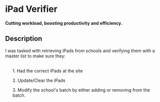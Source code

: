 <h1>iPad Verifier</h1>
<h4>Cutting workload, boosting productivity and efficiency.</h4>

<h2>Description</h2>
I was tasked with retrieving iPads from schools and verifying them with a master list to make sure they:
<br></br>
<ol> 1. Had the correct iPads at the site </ol>
<ol>2. Update/Clear the iPads</ol>
<ol>3. Modify the school's batch by either adding or removing from the batch.</ol>
